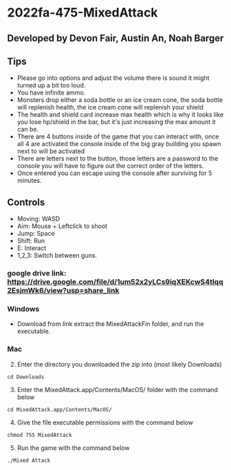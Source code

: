 # 2022fa-475-MixedAttack

## Developed by Devon Fair, Austin An, Noah Barger

## Tips
- Please go into options and adjust the volume there is sound it might turned up a bit too loud.
- You have infinite ammo.
- Monsters drop either a soda bottle or an ice cream cone, the soda bottle will replenish health, the ice cream cone will replenish your shield
- The health and shield card increase max health which is why it looks like you lose hp/shield in the bar, but it's just increasing the max amount it can be.
- There are 4 buttons inside of the game that you can interact with, once all 4 are activated the console inside of the big gray building you spawn next to will be activated
- There are letters next to the button, those letters are a password to the console you will have to figure out the correct order of the letters.
- Once entered you can escape using the console after surviving for 5 minutes.

## Controls
- Moving: WASD
- Aim: Mouse + Leftclick to shoot
- Jump: Space
- Shift: Run
- E: Interact
- 1,2,3: Switch between guns.



### google drive link: https://drive.google.com/file/d/1um52x2yLCs9iqXEKcwS4tlqq2EsjmWk6/view?usp=share_link
### Windows
- Download from link extract the MixedAttackFin folder, and run the executable.
### Mac
2. Enter the directory you downloaded the zip into (most likely Downloads)
```
cd Downloads
```
3. Enter the MixedAttack.app/Contents/MacOS/ folder with the command below
```
cd MixedAttack.app/Contents/MacOS/
```
4. Give the file executable permissions with the command below
```
chmod 755 MixedAttack
```
5. Run the game with the command below
```
./Mixed Attack


